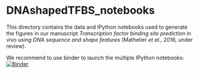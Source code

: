 # DNAshapedTFBS_notebooks

This directory contains the data and IPython notebooks used to generate the figures in our
manuscript *Transcription factor binding site prediction* in vivo *using DNA sequence and shape features*
(Mathelier *et al.*, 2016, under review).

We recommend to use binder to launch the multiple IPython notebooks:
[![Binder](http://mybinder.org/badge.svg)](http://mybinder.org/repo/amathelier/DNAshapedTFBS_notebooks)
